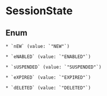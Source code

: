 
# SessionState

## Enum


    * `nEW` (value: `"NEW"`)

    * `eNABLED` (value: `"ENABLED"`)

    * `sUSPENDED` (value: `"SUSPENDED"`)

    * `eXPIRED` (value: `"EXPIRED"`)

    * `dELETED` (value: `"DELETED"`)



